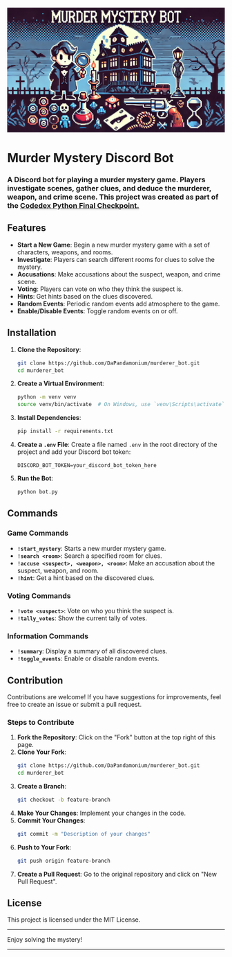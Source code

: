 ![Murder Mystery Discord Bot Banner](https://github.com/DaPandamonium/murderer_bot/blob/main/murderer_mysterybot.png?raw=true)

# Murder Mystery Discord Bot

### A Discord bot for playing a murder mystery game. Players investigate scenes, gather clues, and deduce the murderer, weapon, and crime scene. This project was created as part of the [Codedex Python Final Checkpoint.](https://www.codedex.io/@DaPanda)

## Features

- **Start a New Game**: Begin a new murder mystery game with a set of characters, weapons, and rooms.
- **Investigate**: Players can search different rooms for clues to solve the mystery.
- **Accusations**: Make accusations about the suspect, weapon, and crime scene.
- **Voting**: Players can vote on who they think the suspect is.
- **Hints**: Get hints based on the clues discovered.
- **Random Events**: Periodic random events add atmosphere to the game.
- **Enable/Disable Events**: Toggle random events on or off.

## Installation

1. **Clone the Repository**:
   ```bash
   git clone https://github.com/DaPandamonium/murderer_bot.git
   cd murderer_bot
   ```

2. **Create a Virtual Environment**:
   ```bash
   python -m venv venv
   source venv/bin/activate  # On Windows, use `venv\Scripts\activate`
   ```

3. **Install Dependencies**:
   ```bash
   pip install -r requirements.txt
   ```

4. **Create a `.env` File**:
   Create a file named `.env` in the root directory of the project and add your Discord bot token:
   ```
   DISCORD_BOT_TOKEN=your_discord_bot_token_here
   ```

5. **Run the Bot**:
   ```bash
   python bot.py
   ```

## Commands

### Game Commands
- **`!start_mystery`**: Starts a new murder mystery game.
- **`!search <room>`**: Search a specified room for clues.
- **`!accuse <suspect>, <weapon>, <room>`**: Make an accusation about the suspect, weapon, and room.
- **`!hint`**: Get a hint based on the discovered clues.

### Voting Commands
- **`!vote <suspect>`**: Vote on who you think the suspect is.
- **`!tally_votes`**: Show the current tally of votes.

### Information Commands
- **`!summary`**: Display a summary of all discovered clues.
- **`!toggle_events`**: Enable or disable random events.

## Contribution

Contributions are welcome! If you have suggestions for improvements, feel free to create an issue or submit a pull request.

### Steps to Contribute

1. **Fork the Repository**: Click on the "Fork" button at the top right of this page.
2. **Clone Your Fork**:
   ```bash
   git clone https://github.com/DaPandamonium/murderer_bot.git
   cd murderer_bot
   ```
3. **Create a Branch**:
   ```bash
   git checkout -b feature-branch
   ```
4. **Make Your Changes**: Implement your changes in the code.
5. **Commit Your Changes**:
   ```bash
   git commit -m "Description of your changes"
   ```
6. **Push to Your Fork**:
   ```bash
   git push origin feature-branch
   ```
7. **Create a Pull Request**: Go to the original repository and click on "New Pull Request".

## License

This project is licensed under the MIT License.

---

Enjoy solving the mystery!

---
